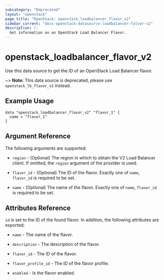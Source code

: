 ```yaml
---
subcategory: "Deprecated"
layout: "openstack"
page_title: "OpenStack: openstack_loadbalancer_flavor_v2"
sidebar_current: "docs-openstack-datasource-loadbalancer-falvor-v2"
description: |-
  Get information on an OpenStack Load Balancer Flavor.
---
```


# openstack\_loadbalancer\_flavor\_v2

Use this data source to get the ID of an OpenStack Load Balancer flavor.

~> **Note:** This data source is deprecated, please use `openstack_lb_flavor_v2` instead.

## Example Usage

```hcl
data "openstack_loadbalancer_flavor_v2" "flavor_1" {
  name = "flavor_1"
}
```

## Argument Reference

The following arguments are supported:

* `region` - (Optional) The region in which to obtain the V2 Load Balancer client.
    If omitted, the `region` argument of the provider is used.

* `flavor_id` - (Optional) The ID of the flavor. Exactly one of `name`, `flavor_id` is required to be set.

* `name` - (Optional) The name of the flavor. Exactly one of `name`, `flavor_id` is required to be set.

## Attributes Reference

`id` is set to the ID of the found flavor. In addition, the following attributes
are exported:

 * `name` - The name of the flavor.

 * `description` - The description of the flavor.

 * `flavor_id` - The ID of the flavor.

 * `flavor_profile_id` - The ID of the flavor profile.

 * `enabled` - Is the flavor enabled.
